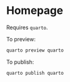 # Homepage

Requires `quarto`. 

To preview:

```bash
quarto preview quarto
```

To publish:

```bash
quarto publish quarto
```